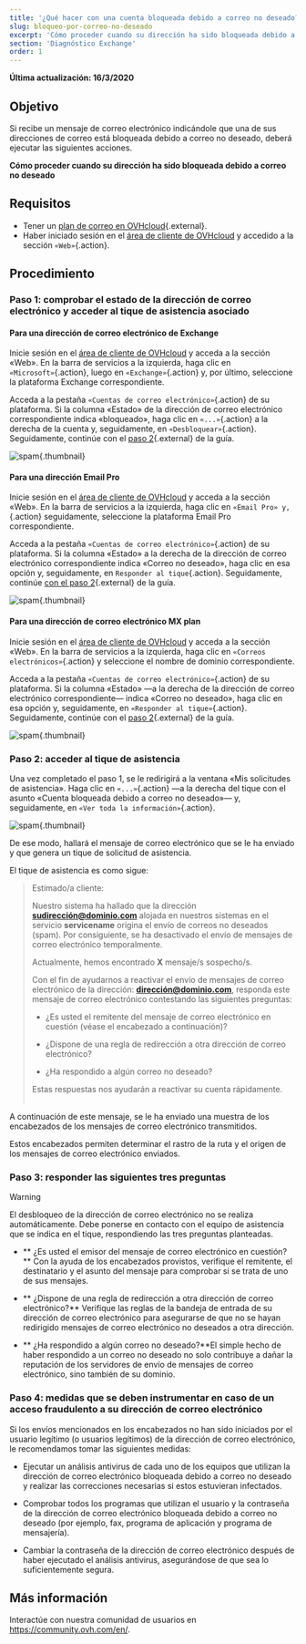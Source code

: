 ```yaml
---
title: '¿Qué hacer con una cuenta bloqueada debido a correo no deseado?'
slug: bloqueo-por-correo-no-deseado
excerpt: 'Cómo proceder cuando su dirección ha sido bloqueada debido a correo no deseado'
section: 'Diagnóstico Exchange'
order: 1
---
```


**Última actualización: 16/3/2020**

## Objetivo

Si recibe un mensaje de correo electrónico indicándole que una de sus direcciones de correo está bloqueada debido a correo no deseado, deberá ejecutar las siguientes acciones.

**Cómo proceder cuando su dirección ha sido bloqueada debido a correo no deseado**

## Requisitos

- Tener un [plan de correo en OVHcloud](https://www.ovh.es/emails/){.external}.
- Haber iniciado sesión en el [área de cliente de OVHcloud](https://www.ovh.com/auth/?action=gotomanager) y accedido a la sección `«Web»`{.action}.

## Procedimiento

### Paso 1: comprobar el estado de la dirección de correo electrónico y acceder al tique de asistencia asociado

#### Para una dirección de correo electrónico de Exchange

Inicie sesión en el [área de cliente de OVHcloud](https://www.ovh.com/auth/?action=gotomanager) y acceda a la sección «Web». En la barra de servicios a la izquierda, haga clic en `«Microsoft»`{.action}, luego en `«Exchange»`{.action} y, por último, seleccione la plataforma Exchange correspondiente.

Acceda a la pestaña `«Cuentas de correo electrónico»`{.action} de su plataforma. Si la columna «Estado» de la dirección de correo electrónico correspondiente indica «bloqueado», haga clic en `«...»`{.action} a la derecha de la cuenta y, seguidamente, en `«Desbloquear»`{.action}. Seguidamente, continúe con el [paso 2](./#paso-2-acceder-al-tique-de-asistencia_1){.external} de la guía.

![spam](images/blocked-for-SPAM-01-01.png){.thumbnail}

#### Para una dirección Email Pro

Inicie sesión en el [área de cliente de OVHcloud](https://www.ovh.com/auth/?action=gotomanager) y acceda a la sección «Web». En la barra de servicios a la izquierda, haga clic en `«Email Pro» y,`{.action} seguidamente, seleccione la plataforma Email Pro correspondiente.

Acceda a la pestaña `«Cuentas de correo electrónico»`{.action} de su plataforma. Si la columna «Estado» a la derecha de la dirección de correo electrónico correspondiente indica «Correo no deseado», haga clic en esa opción y, seguidamente, en `Responder al tique`{.action}. Seguidamente, continúe [con el paso 2](./#paso-2-acceder-al-tique-de-asistencia_1){.external} de la guía.

![spam](images/blocked-for-SPAM-01-02.png){.thumbnail}

#### Para una dirección de correo electrónico MX plan

Inicie sesión en el [área de cliente de OVHcloud](https://www.ovh.com/auth/?action=gotomanager) y acceda a la sección «Web». En la barra de servicios a la izquierda, haga clic en `«Correos electrónicos»`{.action} y seleccione el nombre de dominio correspondiente.

Acceda a la pestaña `«Cuentas de correo electrónico»`{.action} de su plataforma. Si la columna «Estado» —a la derecha de la dirección de correo electrónico correspondiente— indica «Correo no deseado», haga clic en esa opción y, seguidamente, en `«Responder al tique»`{.action}. Seguidamente, continúe con el [paso 2](./#paso-2-acceder-al-tique-de-asistencia_1){.external} de la guía.

![spam](images/blocked-for-SPAM-01-03.png){.thumbnail}


### Paso 2: acceder al tique de asistencia

Una vez completado el paso 1, se le redirigirá a la ventana «Mis solicitudes de asistencia». Haga clic en `«...»`{.action} —a la derecha del tique con el asunto «Cuenta bloqueada debido a correo no deseado»— y, seguidamente, en `«Ver toda la información»`{.action}. 

![spam](images/blocked-for-SPAM-02.png){.thumbnail}

De ese modo, hallará el mensaje de correo electrónico que se le ha enviado y que genera un tique de solicitud de asistencia.

El tique de asistencia es como sigue:

> 
> Estimado/a cliente:
>
> Nuestro sistema ha hallado que la dirección **sudirección@dominio.com** alojada en nuestros sistemas en el servicio **servicename** origina el envío de correos no deseados (spam).
> Por consiguiente, se ha desactivado el envío de mensajes de correo electrónico temporalmente.
>
> Actualmente, hemos encontrado **X** mensaje/s sospecho/s.
>
> Con el fin de ayudarnos a reactivar el envío de mensajes de correo electrónico de la dirección: **dirección@dominio.com**,
> responda este mensaje de correo electrónico contestando las siguientes preguntas:
>
> - ¿Es usted el remitente del mensaje de correo electrónico en cuestión (véase el encabezado a continuación)?
>
> - ¿Dispone de una regla de redirección a otra dirección de correo electrónico?
>
> - ¿Ha respondido a algún correo no deseado?
> 
> Estas respuestas nos ayudarán a reactivar su cuenta rápidamente.
> <br>
> <br>
> 

A continuación de este mensaje, se le ha enviado una muestra de los encabezados de los mensajes de correo electrónico transmitidos.

Estos encabezados permiten determinar el rastro de la ruta y el origen de los mensajes de correo electrónico enviados.

### Paso 3: responder las siguientes tres preguntas

> [!warning]
>
> El desbloqueo de la dirección de correo electrónico no se realiza automáticamente. Debe ponerse en contacto con el equipo de asistencia que se indica en el tique, respondiendo las tres preguntas planteadas.

- ** ¿Es usted el emisor del mensaje de correo electrónico en cuestión?** Con la ayuda de los encabezados provistos, verifique el remitente, el destinatario y el asunto del mensaje para comprobar si se trata de uno de sus mensajes.

- ** ¿Dispone de una regla de redirección a otra dirección de correo electrónico?** Verifique las reglas de la bandeja de entrada de su dirección de correo electrónico para asegurarse de que no se hayan redirigido mensajes de correo electrónico no deseados a otra dirección.

- ** ¿Ha respondido a algún correo no deseado?**El simple hecho de haber respondido a un correo no deseado no solo contribuye a dañar la reputación de los servidores de envío de mensajes de correo electrónico, sino también de su dominio.    


### Paso 4: medidas que se deben instrumentar en caso de un acceso fraudulento a su dirección de correo electrónico

Si los envíos mencionados en los encabezados no han sido iniciados por el usuario legítimo (o usuarios legítimos) de la dirección de correo electrónico, le recomendamos tomar las siguientes medidas:

- Ejecutar un análisis antivirus de cada uno de los equipos que utilizan la dirección de correo electrónico bloqueada debido a correo no deseado y realizar las correcciones necesarias si estos estuvieran infectados.

- Comprobar todos los programas que utilizan el usuario y la contraseña de la dirección de correo electrónico bloqueada debido a correo no deseado (por ejemplo, fax, programa de aplicación y programa de mensajería).

- Cambiar la contraseña de la dirección de correo electrónico después de haber ejecutado el análisis antivirus, asegurándose de que sea lo suficientemente segura.

## Más información

Interactúe con nuestra comunidad de usuarios en <https://community.ovh.com/en/>.